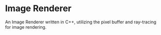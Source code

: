 # Image Renderer
An Image Renderer written in C++, utilizing the pixel buffer and ray-tracing for image rendering.

